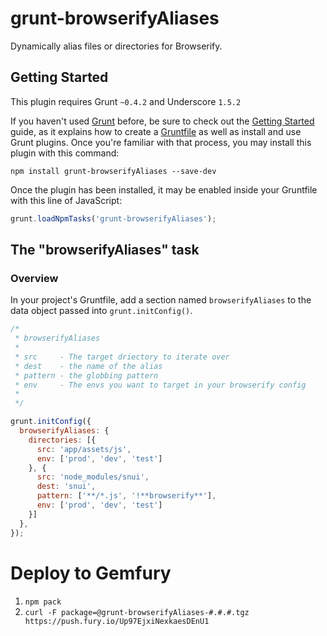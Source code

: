 # grunt-browserifyAliases

Dynamically alias files or directories for Browserify.

## Getting Started
This plugin requires Grunt `~0.4.2` and Underscore `1.5.2`

If you haven't used [Grunt](http://gruntjs.com/) before, be sure to check out the [Getting Started](http://gruntjs.com/getting-started) guide, as it explains how to create a [Gruntfile](http://gruntjs.com/sample-gruntfile) as well as install and use Grunt plugins. Once you're familiar with that process, you may install this plugin with this command:

```shell
npm install grunt-browserifyAliases --save-dev
```

Once the plugin has been installed, it may be enabled inside your Gruntfile with this line of JavaScript:

```js
grunt.loadNpmTasks('grunt-browserifyAliases');
```

## The "browserifyAliases" task

### Overview
In your project's Gruntfile, add a section named `browserifyAliases` to the data object passed into `grunt.initConfig()`.

```js
/*
 * browserifyAliases
 *
 * src     - The target driectory to iterate over
 * dest    - the name of the alias
 * pattern - the globbing pattern
 * env     - The envs you want to target in your browserify config
 *
 */

grunt.initConfig({
  browserifyAliases: {
    directories: [{
      src: 'app/assets/js',
      env: ['prod', 'dev', 'test']
    }, {
      src: 'node_modules/snui',
      dest: 'snui',
      pattern: ['**/*.js', '!**browserify**'],
      env: ['prod', 'dev', 'test']
    }]
  },
});
```


# Deploy to Gemfury

1. `npm pack`
2. `curl -F package=@grunt-browserifyAliases-#.#.#.tgz https://push.fury.io/Up97EjxiNexkaesDEnU1`
